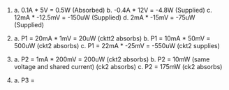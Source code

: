1. 
   a. 0.1A * 5V = 0.5W (Absorbed)
   b. -0.4A * 12V = -4.8W (Supplied)
   c. 12mA * -12.5mV = -150uW (Supplied)
   d. 2mA * -15mV = -75uW (Supplied)

2. 
   a. P1 = 20mA * 1mV = 20uW (cktt2 absorbs)
   b. P1 = 10mA * 50mV = 500uW (ckt2 absorbs)
   c. P1 = 22mA * -25mV = -550uW (ckt2 supplies)

3. 
   a. P2 = 1mA * 200mV = 200uW (ckt2 absorbs)
   b. P2 = 10mW (same voltage and shared current) (ck2 absorbs)
   c. P2 = 175mW (ck2 absorbs)

4. 
   a. P3 = 